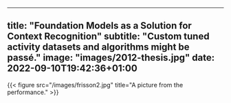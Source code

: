 
---
title: "Foundation Models as a Solution for Context Recognition"
subtitle: "Custom tuned activity datasets and algorithms might be passé."
image: "images/2012-thesis.jpg"
date: 2022-09-10T19:42:36+01:00
---

{{< figure src="/images/frisson2.jpg" title="A picture from the performance." >}}

